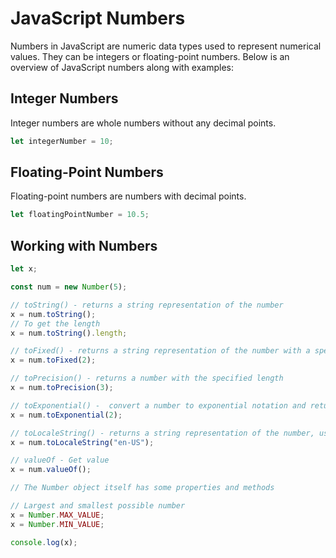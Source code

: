 # JavaScript Numbers

Numbers in JavaScript are numeric data types used to represent numerical values. They can be integers or floating-point numbers. Below is an overview of JavaScript numbers along with examples:

## Integer Numbers

Integer numbers are whole numbers without any decimal points.

```javascript
let integerNumber = 10;
```

## Floating-Point Numbers

Floating-point numbers are numbers with decimal points.

```javascript
let floatingPointNumber = 10.5;
```

## Working with Numbers

```js
let x;

const num = new Number(5);

// toString() - returns a string representation of the number
x = num.toString();
// To get the length
x = num.toString().length;

// toFixed() - returns a string representation of the number with a specified number of decimals
x = num.toFixed(2);

// toPrecision() - returns a number with the specified length
x = num.toPrecision(3);

// toExponential() -  convert a number to exponential notation and return its value as a string
x = num.toExponential(2);

// toLocaleString() - returns a string representation of the number, using the current locale
x = num.toLocaleString("en-US");

// valueOf - Get value
x = num.valueOf();

// The Number object itself has some properties and methods

// Largest and smallest possible number
x = Number.MAX_VALUE;
x = Number.MIN_VALUE;

console.log(x);
```
